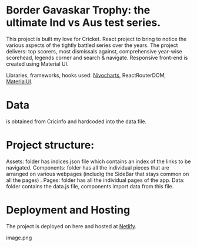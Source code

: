 # Border Gavaskar Trophy: the ultimate Ind vs Aus test series.

This project is built my love for Cricket.
React project to bring to notice the various aspects of the tightly battled series over the years. 
The project delivers: top scorers, most dismissals against, comprehensive year-wise scorehead, legends corner and search & navigate. 
Responsive front-end is created using Material UI.

Libraries, frameworks, hooks used: [Nivocharts](https://nivo.rocks/), ReactRouterDOM, [MaterialUI](http://material-ui.com/).

# Data 
is obtained from Cricinfo and hardcoded into the data file. 

# Project structure:
Assets: folder has indices.json file which contains an index of the links to be navigated.
Components: folder has all the individual pieces that are arranged on various webpages (includig the SideBar that stays common on all the pages) .
Pages: folder has all the individual pages of the app.
Data: folder contains the data.js file, components import data from this file. 

# Deployment and Hosting  
The project is deployed on here and hosted at [Netlify](https://indvaus-cric-center.netlify.app/).

image.png

